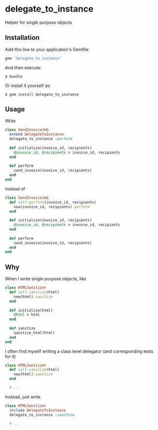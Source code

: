 # delegate_to_instance

Helper for single purpose objects

## Installation

Add this line to your application's Gemfile:

```ruby
gem 'delegate_to_instance'
```

And then execute:

    $ bundle

Or install it yourself as:

    $ gem install delegate_to_instance

## Usage

Write
```ruby
class SendInvoiceJob
  extend DelegateToInstance
  delegate_to_instance :perform
  
  def initialize(invoice_id, recipients)
    @invoice_id, @recipients = invoice_id, recipients
  end
  
  def perform
    send_invoice(invoice_id, recipients)
  end
end
```

instead of
```ruby
class SendInvoiceJob
  def self.perform(invoice_id, recipients)
    new(invoice_id, recipients).perform
  end
  
  def initialize(invoice_id, recipients)
    @invoice_id, @recipients = invoice_id, recipients
  end
  
  def perform
    send_invoice(invoice_id, recipients)
  end
end
```

## Why

When I write single purpose objects, like
```ruby
class HTMLSanitizer
  def self.sanitize(html)
    new(html).sanitize
  end
  
  def initialize(html)
    @html = html
  end
  
  def sanitize
    sanitize_html(html)
  end
end
```
I often find myself writing a class level delegator (and corresponding tests for it)
```ruby
class HTMLSanitizer
  def self.sanitize(html)
    new(html).sanitize
  end

  # ...
```

Instead, just write
```ruby
class HTMLSanitizer
  include DelegateToInstance
  delegate_to_instance :sanitize
  
  # ...
```
